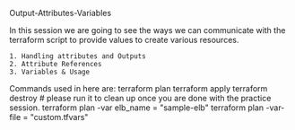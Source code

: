 Output-Attributes-Variables

In this session we are going to see the ways we can communicate with the terraform script to provide values to create various resources.

    1. Handling attributes and Outputs
    2. Attribute References
    3. Variables & Usage

Commands used in here are:
    terraform plan
    terraform apply 
    terraform destroy  # please run it to clean up once you are done with the practice session.
    terraform plan -var elb_name = "sample-elb"
    terraform plan -var-file = "custom.tfvars"
